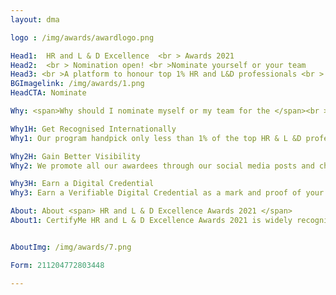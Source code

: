 ```yaml
---
layout: dma

logo : /img/awards/awardlogo.png

Head1:  HR and L & D Excellence  <br > Awards 2021
Head2:  <br > Nomination open! <br >Nominate yourself or your team
Head3: <br >A platform to honour top 1% HR and L&D professionals <br > across the globe 
BGImagelink: /img/awards/1.png
HeadCTA: Nominate

Why: <span>Why should I nominate myself or my team for the </span><br > HR and L & D Excellence  Awards 2021 <span>?</span>

Why1H: Get Recognised Internationally  
Why1: Our program handpick only less than 1% of the top HR & L &D professionals. To be recognized in the top one percentage means you are the best in the industry across the globe. Don't you deserve to be recognized for your hard work?  Nominate yourself and your team now.

Why2H: Gain Better Visibility
Why2: We promote all our awardees through our social media posts and channels across Linkedin, Facebook, Twitter,  Instagram, Blogpost, etc. Our subscribers all across the globe will have access to this content and this will help you gain more visibility and improve your personal / organization's brand. 

Why3H: Earn a Digital Credential 
Why3: Earn a Verifiable Digital Credential as a mark and proof of your achievement. The awarded digital credentials can be shared across various social media platforms and also be added to your LinkedIn profile. You will also be allowed to use the badge , certificate in your resume and email signatures. 

About: About <span> HR and L & D Excellence Awards 2021 </span>
About1: CertifyMe HR and L & D Excellence Awards 2021 is widely recognized across the corporate spectrum as the top honors for individual and team achievement in the domains including Human Resource and Learning and development across the globe. All organizations, public and private, for profit and non profit, large and small may submit nominations. HR and L & D are key functions in any corporate firm, but unfortunately, professionals in this field of work are seldom recognized and often neglected to be appreciated for their selfless efforts. The HR and L & D Excellence Awards 2021 is an initiative to bridge this gap by recognizing and honoring the top 1% of HR and L&D professionals across the globe. If you are an HR professional and believe you have what it take to make it to the top do not wait please nominate yourself or your team. We would love to hear about your achievements. Let the world know about you and your team's.


AboutImg: /img/awards/7.png

Form: 211204772803448

---
```



